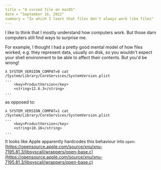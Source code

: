 ```yaml
---
title = "A cursed file on macOS"
date = "September 16, 2022"
summary = "In which I learn that files don't always work like files"
---
```


I like to think that I mostly understand how computers work. But those darn computers still find
ways to surprise me.

For example, I thought I had a pretty good mental model of how files worked, e.g. they represent
data, usually on disk, so you wouldn't expect your shell environment to be able to affect their
contents. But you'd be wrong!

```
λ SYSTEM_VERSION_COMPAT=0 cat /System/Library/CoreServices/SystemVersion.plist
...
	<key>ProductVersion</key>
	<string>12.6.3</string>
...
```

as opposed to:

```
λ SYSTEM_VERSION_COMPAT=1 cat /System/Library/CoreServices/SystemVersion.plist
...
	<key>ProductVersion</key>
	<string>10.16</string>
...
```

It looks like Apple apparently hardcodes this behaviour into `open`:
[https://opensource.apple.com/source/xnu/xnu-7195.81.3/libsyscall/wrappers/open-base.c](https://opensource.apple.com/source/xnu/xnu-7195.81.3/libsyscall/wrappers/open-base.c)
